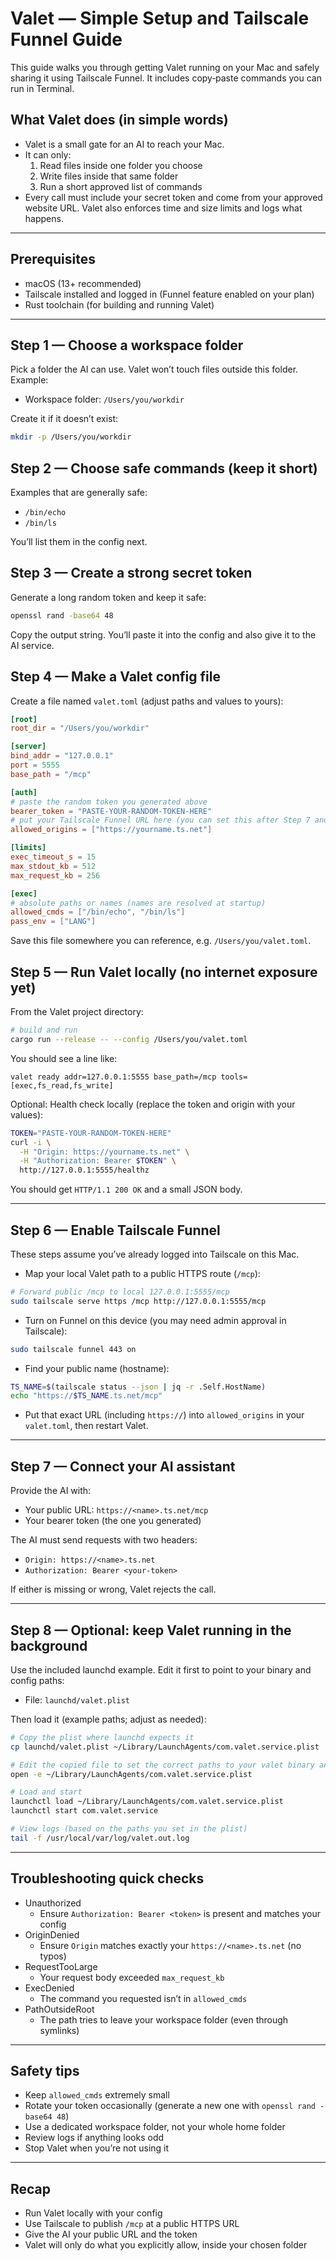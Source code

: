 # Valet — Simple Setup and Tailscale Funnel Guide

This guide walks you through getting Valet running on your Mac and safely sharing it using Tailscale Funnel. It includes copy‑paste commands you can run in Terminal.

## What Valet does (in simple words)

- Valet is a small gate for an AI to reach your Mac.
- It can only:
  1) Read files inside one folder you choose
  2) Write files inside that same folder
  3) Run a short approved list of commands
- Every call must include your secret token and come from your approved website URL. Valet also enforces time and size limits and logs what happens.

---

## Prerequisites

- macOS (13+ recommended)
- Tailscale installed and logged in (Funnel feature enabled on your plan)
- Rust toolchain (for building and running Valet)

---

## Step 1 — Choose a workspace folder

Pick a folder the AI can use. Valet won’t touch files outside this folder. Example:

- Workspace folder: `/Users/you/workdir`

Create it if it doesn’t exist:

```bash
mkdir -p /Users/you/workdir
```

## Step 2 — Choose safe commands (keep it short)

Examples that are generally safe:

- `/bin/echo`
- `/bin/ls`

You’ll list them in the config next.

## Step 3 — Create a strong secret token

Generate a long random token and keep it safe:

```bash
openssl rand -base64 48
```

Copy the output string. You’ll paste it into the config and also give it to the AI service.

## Step 4 — Make a Valet config file

Create a file named `valet.toml` (adjust paths and values to yours):

```toml
[root]
root_dir = "/Users/you/workdir"

[server]
bind_addr = "127.0.0.1"
port = 5555
base_path = "/mcp"

[auth]
# paste the random token you generated above
bearer_token = "PASTE-YOUR-RANDOM-TOKEN-HERE"
# put your Tailscale Funnel URL here (you can set this after Step 7 and restart)
allowed_origins = ["https://yourname.ts.net"]

[limits]
exec_timeout_s = 15
max_stdout_kb = 512
max_request_kb = 256

[exec]
# absolute paths or names (names are resolved at startup)
allowed_cmds = ["/bin/echo", "/bin/ls"]
pass_env = ["LANG"]
```

Save this file somewhere you can reference, e.g. `/Users/you/valet.toml`.

## Step 5 — Run Valet locally (no internet exposure yet)

From the Valet project directory:

```bash
# build and run
cargo run --release -- --config /Users/you/valet.toml
```

You should see a line like:

```
valet ready addr=127.0.0.1:5555 base_path=/mcp tools=[exec,fs_read,fs_write]
```

Optional: Health check locally (replace the token and origin with your values):

```bash
TOKEN="PASTE-YOUR-RANDOM-TOKEN-HERE"
curl -i \
  -H "Origin: https://yourname.ts.net" \
  -H "Authorization: Bearer $TOKEN" \
  http://127.0.0.1:5555/healthz
```

You should get `HTTP/1.1 200 OK` and a small JSON body.

---

## Step 6 — Enable Tailscale Funnel

These steps assume you’ve already logged into Tailscale on this Mac.

- Map your local Valet path to a public HTTPS route (`/mcp`):

```bash
# Forward public /mcp to local 127.0.0.1:5555/mcp
sudo tailscale serve https /mcp http://127.0.0.1:5555/mcp
```

- Turn on Funnel on this device (you may need admin approval in Tailscale):

```bash
sudo tailscale funnel 443 on
```

- Find your public name (hostname):

```bash
TS_NAME=$(tailscale status --json | jq -r .Self.HostName)
echo "https://$TS_NAME.ts.net/mcp"
```

- Put that exact URL (including `https://`) into `allowed_origins` in your `valet.toml`, then restart Valet.

---

## Step 7 — Connect your AI assistant

Provide the AI with:

- Your public URL: `https://<name>.ts.net/mcp`
- Your bearer token (the one you generated)

The AI must send requests with two headers:

- `Origin: https://<name>.ts.net`
- `Authorization: Bearer <your-token>`

If either is missing or wrong, Valet rejects the call.

---

## Step 8 — Optional: keep Valet running in the background

Use the included launchd example. Edit it first to point to your binary and config paths:

- File: `launchd/valet.plist`

Then load it (example paths; adjust as needed):

```bash
# Copy the plist where launchd expects it
cp launchd/valet.plist ~/Library/LaunchAgents/com.valet.service.plist

# Edit the copied file to set the correct paths to your valet binary and config
open -e ~/Library/LaunchAgents/com.valet.service.plist

# Load and start
launchctl load ~/Library/LaunchAgents/com.valet.service.plist
launchctl start com.valet.service

# View logs (based on the paths you set in the plist)
tail -f /usr/local/var/log/valet.out.log
```

---

## Troubleshooting quick checks

- Unauthorized
  - Ensure `Authorization: Bearer <token>` is present and matches your config
- OriginDenied
  - Ensure `Origin` matches exactly your `https://<name>.ts.net` (no typos)
- RequestTooLarge
  - Your request body exceeded `max_request_kb`
- ExecDenied
  - The command you requested isn’t in `allowed_cmds`
- PathOutsideRoot
  - The path tries to leave your workspace folder (even through symlinks)

---

## Safety tips

- Keep `allowed_cmds` extremely small
- Rotate your token occasionally (generate a new one with `openssl rand -base64 48`)
- Use a dedicated workspace folder, not your whole home folder
- Review logs if anything looks odd
- Stop Valet when you’re not using it

---

## Recap

- Run Valet locally with your config
- Use Tailscale to publish `/mcp` at a public HTTPS URL
- Give the AI your public URL and the token
- Valet will only do what you explicitly allow, inside your chosen folder
